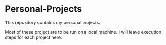 # Personal-Projects
This repository contains my personal projects.

Most of these project are to be run on a local machine. I will leave execution steps for each project here. 
